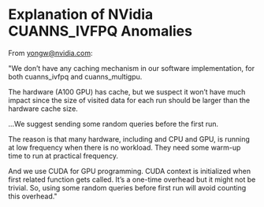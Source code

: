 
# Explanation of NVidia CUANNS_IVFPQ Anomalies

From yongw@nvidia.com:

"We don’t have any caching mechanism in our software implementation, for both cuanns_ivfpq and cuanns_multigpu.

The hardware (A100 GPU) has cache, but we suspect it won’t have much impact since the size of visited data for each run should be larger than the hardware cache size.

...We suggest sending some random queries before the first run.

The reason is that many hardware, including and CPU and GPU, is running at low frequency when there is no workload. They need some warm-up time to run at practical frequency.

And we use CUDA for GPU programming. CUDA context is initialized when first related function gets called. It’s a one-time overhead but it might not be trivial. So, using some random queries before first run will avoid counting this overhead."

